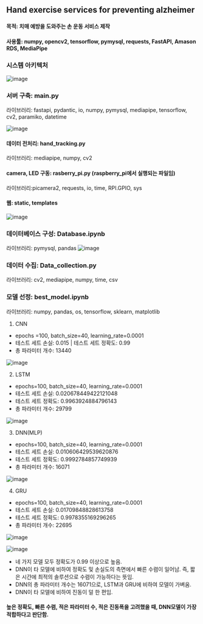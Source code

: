 ## Hand exercise services for preventing alzheimer

#### 목적: 치매 예방을 도와주는 손 운동 서비스 제작
#### 사용툴: numpy, opencv2, tensorflow, pymysql, requests, FastAPI, Amason RDS, MediaPipe

### 시스템 아키텍처
![image](https://github.com/alwls5773/project_1/assets/66359601/f19871a7-d928-41ac-9653-1ff8d1e873f0)

### 서버 구축: main.py 
라이브러리: fastapi, pydantic, io, numpy, pymysql, mediapipe, tensorflow, cv2, paramiko, datetime

![image](https://github.com/alwls5773/project_1/assets/66359601/abc8211f-8fd0-4439-a75d-c5ad3e4ee665)

#### 데이터 전처리: hand_tracking.py
라이브러리: mediapipe, numpy, cv2

#### camera, LED 구동: rasberry_pi.py (raspberry_pi에서 실행되는 파일임)
라이브러리:picamera2, requests, io, time, RPI.GPIO, sys

#### 웹: static, templates
![image](https://github.com/alwls5773/project_1/assets/66359601/fe64ed18-e9ce-48c6-9d79-9b0df04df1da)

### 데이터베이스 구성: Database.ipynb
라이브러리: pymysql, pandas
![image](https://github.com/alwls5773/project_1/assets/66359601/ae8d3021-f2d2-4619-963b-05934646406f)

### 데이터 수집: Data_collection.py
라이브러리: cv2, mediapipe, numpy, time, csv

### 모델 선정: best_model.ipynb
라이브러리: numpy, pandas, os, tensorflow, sklearn, matplotlib

1. CNN
- epochs =100, batch_size=40, learning_rate=0.0001
- 테스트 세트 손실: 0.015 | 테스트 세트 정확도: 0.99
- 총 파라미터 개수: 13440

![image](https://github.com/alwls5773/project_1/assets/66359601/a778a0f7-90ff-49bf-83e2-1319568bcc76)


2. LSTM
- epochs=100, batch_size=40, learning_rate=0.0001
- 테스트 세트 손실: 0.020678449422121048
- 테스트 세트 정확도: 0.9963924884796143
- 총 파라미터 개수: 29799

![image](https://github.com/alwls5773/project_1/assets/66359601/a4f6d393-2fbb-438a-8a58-998016721fd9)


3. DNN(MLP)
- epochs=100, batch_size=40, learning_rate=0.0001
- 테스트 세트 손실: 0.010606429539620876
- 테스트 세트 정확도: 0.9992784857749939
- 총 파라미터 개수: 16071

![image](https://github.com/alwls5773/project_1/assets/66359601/15e326a4-48cf-4a37-b08b-9056f5cca002)

4. GRU
- epochs=100, batch_size=40, learning_rate=0.0001
- 테스트 세트 손실: 0.01709848828613758
- 테스트 세트 정확도: 0.9978355169296265
- 총 파라미터 개수: 22695

![image](https://github.com/alwls5773/project_1/assets/66359601/f55078a2-d854-4e77-b8ff-cf91d042d067)

![image](https://github.com/alwls5773/project_1/assets/66359601/57cd6f73-372c-41d4-bf36-1dcf4cf2b340)

- 네 가지 모델 모두 정확도가 0.99 이상으로 높음.
- DNN이 타 모델에 비하여 정확도 및 손실도의 측면에서 빠른 수렴이 일어남. 즉, 짧은 시간에 최적의 솔루션으로 수렴이 가능하다는 뜻임.
- DNN의 총 파라미터 개수는 16071으로, LSTM과 GRU에 비하여 모델이 가벼움.
- DNN이 타 모델에 비하여 진동이 덜 한 편임.

#### 높은 정확도, 빠른 수렴, 적은 파라미터 수, 적은 진동폭을 고려했을 때, DNN모델이 가장 적합하다고 판단함.
